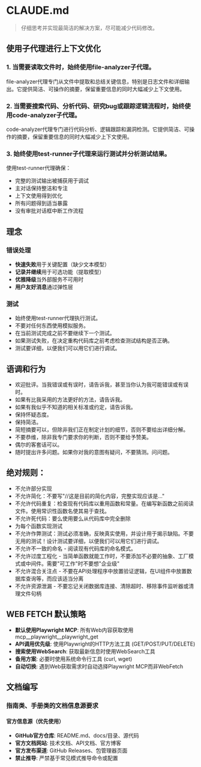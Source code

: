 # CLAUDE.md

> 仔细思考并实现最简洁的解决方案，尽可能减少代码修改。

## 使用子代理进行上下文优化

### 1. 当需要读取文件时，始终使用file-analyzer子代理。
file-analyzer代理专门从文件中提取和总结关键信息，特别是日志文件和详细输出。它提供简洁、可操作的摘要，保留重要信息的同时大幅减少上下文使用。

### 2. 当需要搜索代码、分析代码、研究bug或跟踪逻辑流程时，始终使用code-analyzer子代理。

code-analyzer代理专门进行代码分析、逻辑跟踪和漏洞检测。它提供简洁、可操作的摘要，保留重要信息的同时大幅减少上下文使用。

### 3. 始终使用test-runner子代理来运行测试并分析测试结果。

使用test-runner代理确保：

- 完整的测试输出被捕获用于调试
- 主对话保持整洁和专注
- 上下文使用得到优化
- 所有问题得到适当暴露
- 没有审批对话框中断工作流程

## 理念

### 错误处理

- **快速失败**用于关键配置（缺少文本模型）
- **记录并继续**用于可选功能（提取模型）
- **优雅降级**当外部服务不可用时
- **用户友好消息**通过弹性层

### 测试

- 始终使用test-runner代理执行测试。
- 不要对任何东西使用模拟服务。
- 在当前测试完成之前不要继续下一个测试。
- 如果测试失败，在决定重构代码库之前考虑检查测试结构是否正确。
- 测试要详细，以便我们可以用它们进行调试。


## 语调和行为

- 欢迎批评。当我错误或有误时，请告诉我，甚至当你认为我可能错误或有误时。
- 如果有比我采用的方法更好的方法，请告诉我。
- 如果有我似乎不知道的相关标准或约定，请告诉我。
- 保持怀疑态度。
- 保持简洁。
- 简短摘要可以，但除非我们正在制定计划的细节，否则不要给出详细分解。
- 不要恭维，除非我专门要求你的判断，否则不要给予赞美。
- 偶尔的客套话可以。
- 随时提出许多问题。如果你对我的意图有疑问，不要猜测。问问题。

## 绝对规则：

- 不允许部分实现
- 不允许简化：不要写"//这是目前的简化内容，完整实现应该是..."
- 不允许代码重复：检查现有代码库以重用函数和常量。在编写新函数之前阅读文件。使用常识性函数名使其易于查找。
- 不允许死代码：要么使用要么从代码库中完全删除
- 为每个函数实现测试
- 不允许作弊测试：测试必须准确，反映真实使用，并设计用于揭示缺陷。不要无用的测试！设计测试要详细，以便我们可以用它们进行调试。
- 不允许不一致的命名 - 阅读现有代码库的命名模式。
- 不允许过度工程化 - 当简单函数就能工作时，不要添加不必要的抽象、工厂模式或中间件。需要"可工作"时不要想"企业级"
- 不允许混合关注点 - 不要在API处理程序中放置验证逻辑，在UI组件中放置数据库查询等，而应该适当分离
- 不允许资源泄漏 - 不要忘记关闭数据库连接、清除超时、移除事件监听器或清理文件句柄

## WEB FETCH 默认策略

- **默认使用Playwright MCP**: 所有Web内容获取使用 mcp__playwright__playwright_get
- **API调用优先级**: 使用Playwright的HTTP方法工具 (GET/POST/PUT/DELETE)
- **搜索使用WebSearch**: 获取最新信息时使用WebSearch工具
- **备用方案**: 必要时使用系统命令行工具 (curl, wget)
- **自动切换**: 遇到Web获取需求时自动选择Playwright MCP而非WebFetch

## 文档编写

### 指南类、手册类的文档信息源要求

#### 官方信息源（优先使用）

- **GitHub官方仓库**: README.md、docs/目录、源代码
- **官方文档网站**: 技术文档、API文档、官方博客
- **官方发布渠道**: GitHub Releases、包管理器页面
- **禁止推导**: 严禁基于常见模式推导命令或配置